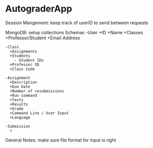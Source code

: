 # AutograderApp

Session Mangement:
  keep track of userID to send between requests

MongoDB:
  setup collections
    Schemas
    -User
      +ID
      +Name
      +Classes
      +Professor/Student
      +Email Address

    -Class
      +Assignments
      +Students
        - Student IDs
      +Professor ID
      +Class Code

    -Assignment
      +Description
      +Due Date
      +Number of resubmissions
      +Run command
      +Tests
      +Results
      +Grade
      +Command Line / User Input
      +Language

    -Submission
      +
General Notes:
  make sure file format for input is right
